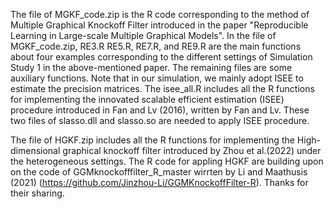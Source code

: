 The file of MGKF_code.zip is the R code corresponding to the method of Multiple Graphical Knockoff Filter introduced in the paper "Reproducible Learning in Large-scale Multiple Graphical Models".
In the file of MGKF_code.zip, RE3.R RE5.R, RE7.R, and RE9.R are the main functions about four examples corresponding to the different settings of Simulation Study 1 in the above-mentioned paper. The remaining files are some auxiliary functions. 
Note that in our simulation, we mainly adopt ISEE to estimate the precision matrices. The isee_all.R includes all the R functions for implementing the innovated scalable efficient estimation (ISEE) procedure introduced in Fan and Lv (2016), written by Fan and Lv.
These two files of slasso.dll and slasso.so are needed to apply ISEE procedure. 

The file of HGKF.zip includes all the R functions for implementing the High-dimensional graphical knockoff filter introduced by Zhou et al.(2022) under the heterogeneous settings.  The R code for appling HGKF are building upon on the code of GGMknockofffilter_R_master wirrten by Li and Maathusis (2021) (https://github.com/Jinzhou-Li/GGMKnockoffFilter-R). Thanks for their sharing. 
